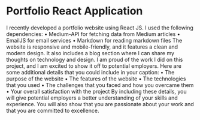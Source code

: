 
<h1 class="center"> Portfolio React Application </h1>

I recently developed a portfolio website using React JS. I used the following dependencies:
•	Medium-API for fetching data from Medium articles
•	EmailJS for email services
•	Markdown for reading markdown files
The website is responsive and mobile-friendly, and it features a clean and modern design. It also includes a blog section where I can share my thoughts on technology and design.
I am proud of the work I did on this project, and I am excited to show it off to potential employers.
Here are some additional details that you could include in your caption:
•	The purpose of the website
•	The features of the website
•	The technologies that you used
•	The challenges that you faced and how you overcame them
•	Your overall satisfaction with the project
By including these details, you will give potential employers a better understanding of your skills and experience. You will also show that you are passionate about your work and that you are committed to excellence.

